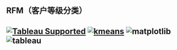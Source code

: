 ## RFM（客户等级分类）
[![Tableau Supported](https://img.shields.io/badge/Support%20Level-Tableau%20Supported-53bd92.svg)](https://www.tableau.com/support-levels-it-and-developer-tools)
[![kmeans](https://img.shields.io/badge/Kmeans-%20-yellow)](https://blog.csdn.net/liusanzhu/article/details/75092290)
![matplotlib](https://img.shields.io/badge/matplotlib-%20-red)
![tableau](https://img.shields.io/badge/Tableau-%20-orange)
------------------------

